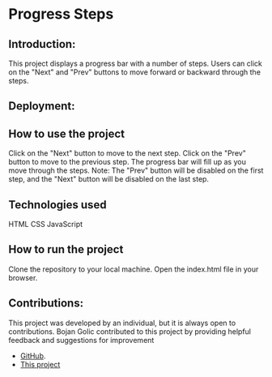 

# Progress Steps

## Introduction:
This project displays a progress bar with a number of steps. Users can click on the "Next" and "Prev" buttons to move forward or backward through the steps.

## Deployment:


## How to use the project
Click on the "Next" button to move to the next step.
Click on the "Prev" button to move to the previous step.
The progress bar will fill up as you move through the steps.
Note: The "Prev" button will be disabled on the first step, and the "Next" button will be disabled on the last step.


## Technologies used
HTML
CSS
JavaScript

## How to run the project
Clone the repository to your local machine.
Open the index.html file in your browser.


## Contributions:
This project was developed by an individual, but it is always open to contributions. Bojan Golic contributed to this project by providing helpful feedback and suggestions for improvement 
- [GitHub](https://github.com/bokigolic).
- [This project](https://github.com/bokigolic/fornt-end-practice/tree/develop/Progress%20Steps)






